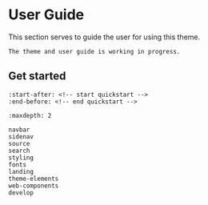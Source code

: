 # User Guide

This section serves to guide the user for using this theme.

```{note}
The theme and user guide is working in progress.
```

## Get started

```{include} ../../README.md
:start-after: <!-- start quickstart -->
:end-before: <!-- end quickstart -->
```

```{toctree}
:maxdepth: 2

navbar
sidenav
source
search
styling
fonts
landing
theme-elements
web-components
develop
```
